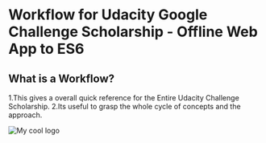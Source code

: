 
# Workflow for  Udacity  Google Challenge Scholarship - Offline Web App to  ES6 

## What is a Workflow?
   1.This gives a overall quick reference for the  Entire Udacity Challenge Scholarship.
   2.Its useful to grasp the whole cycle of concepts and the approach.

   <img src="/images/logo.png" alt="My cool logo"/>



